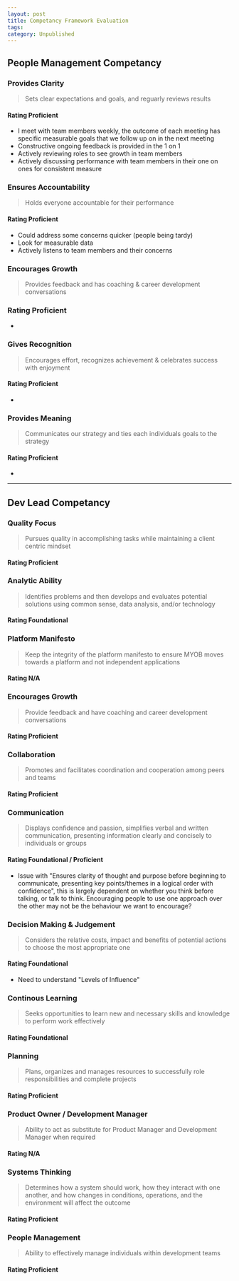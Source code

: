 ```yaml
---
layout: post
title: Competancy Framework Evaluation
tags: 
category: Unpublished
---
```


## People Management Competancy

### Provides Clarity

> Sets clear expectations and goals, and reguarly reviews results

#### Rating Proficient

- I meet with team members weekly, the outcome of each meeting has specific measurable goals that we follow up on in the next meeting
- Constructive ongoing feedback is provided in the 1 on 1
- Actively reviewing roles to see growth in team members
- Actively discussing performance with team members in their one on ones for consistent measure

### Ensures Accountability

> Holds everyone accountable for their performance

#### Rating Proficient

- Could address some concerns quicker (people being tardy)  
- Look for measurable data
- Actively listens to team members and their concerns

### Encourages Growth

> Provides feedback and has coaching & career development conversations

### Rating Proficient

- 

### Gives Recognition

> Encourages effort, recognizes achievement & celebrates success with enjoyment

#### Rating Proficient

- 

### Provides Meaning

> Communicates our strategy and ties each individuals goals to the strategy

#### Rating Proficient

- 

--------------------------------------------------------------------------------------------------------------------------------

## Dev Lead Competancy

### Quality Focus

> Pursues quality in accomplishing tasks while maintaining a client centric mindset

#### Rating Proficient

### Analytic Ability

> Identifies problems and then develops and evaluates potential solutions using common sense, data analysis, and/or technology

#### Rating Foundational

### Platform Manifesto 

> Keep the integrity of the platform manifesto to ensure MYOB moves towards a platform and not independent applications

#### Rating N/A

### Encourages Growth

> Provide feedback and have coaching and career development conversations

#### Rating Proficient

### Collaboration  

> Promotes and facilitates coordination and cooperation among peers and teams

#### Rating Proficient

### Communication

> Displays confidence and passion, simplifies verbal and written communication, presenting information clearly and concisely to individuals or groups

#### Rating Foundational / Proficient

- Issue with "Ensures clarity of thought and purpose before beginning to communicate, presenting key points/themes in a logical order with confidence", this is largely dependent on whether you think before talking, or talk to think. Encouraging people to use one approach over the other may not be the behaviour we want to encourage?

### Decision Making & Judgement

> Considers the relative costs, impact and benefits of potential actions to choose the most appropriate one

#### Rating Foundational

- Need to understand "Levels of Influence"

### Continous Learning

> Seeks opportunities to learn new and necessary skills and knowledge to perform work effectively

#### Rating Foundational

### Planning

> Plans, organizes and manages resources to successfully role responsibilities and complete projects

#### Rating Proficient

### Product Owner / Development Manager

> Ability to act as substitute for Product Manager and Development Manager when required

#### Rating N/A

### Systems Thinking

> Determines how a system should work, how they interact with one another, and how changes in conditions, operations, and the environment will affect the outcome

#### Rating Proficient

### People Management

> Ability to effectively manage individuals within development teams

#### Rating Proficient

